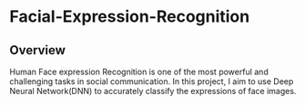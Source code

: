 # Facial-Expression-Recognition
## Overview
Human Face expression Recognition is one of the most powerful and challenging tasks in social communication. In this project, I aim to use Deep Neural Network(DNN) to accurately classify the expressions of face images.
